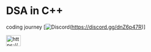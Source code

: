 # DSA in C++
coding journey
[![Discord](https://img.shields.io/discord/1025786666260111483?logo=discord&style=plastic)(https://discord.gg/dnZ6p47R)]

<a href="https://discord.gg/https://discord.gg/dnZ6p47R" target="blank"><img align="center" src="https://raw.githubusercontent.com/rahuldkjain/github-profile-readme-generator/master/src/images/icons/Social/discord.svg" alt="https://discord.gg/dnZ6p47R" height="30" width="40" /></a>
